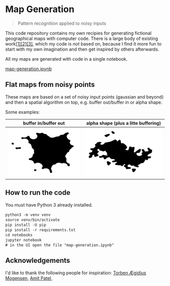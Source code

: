 # Map Generation

> Pattern recognition applied to noisy inputs

This code repository contains my own recipies for generating fictional geographical maps with computer code. There is a large body of existing work[\[1\]](http://pcg.wikidot.com/pcg-algorithm:map-generation)[\[2\]](http://hjemmesider.diku.dk/~torbenm/Planet/)[\[3\]](http://simblob.blogspot.com/2010/09/polygon-map-generation-part-1.html), which my code is *not* based on, because I find it more fun to start with my own imagination and then get inspired by others afterwards.

All my maps are generated with code in a single notebook.

[map-generation.ipynb](notebooks/map-generation.ipynb)

## Flat maps from noisy points

These maps are based on a set of noisy input points (gaussian and beyond) and then a spatial algorithm on top, e.g. buffer out/buffer in or alpha shape.

Some examples:

|buffer in/buffer out|alpha shape (plus a litte buffering)|
|---|---|
![](images/map1.png)|![](images/map2.png)|


## How to run the code

You must have Python 3 already installed.

```
python3 -m venv venv
source venv/bin/activate
pip install -U pip
pip install -r requirements.txt
cd notebooks
jupyter notebook
# in the UI open the file "map-generation.ipynb"
```

## Acknowledgements

I'd like to thank the following people for inspiration: [Torben Ægidius Mogensen](http://hjemmesider.diku.dk/~torbenm/Planet/), [Amit Patel](http://www-cs-students.stanford.edu/~amitp/game-programming/polygon-map-generation/demo.html),
